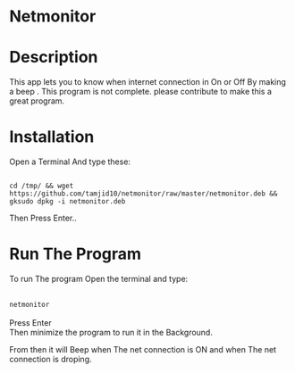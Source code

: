 # Netmonitor

# Description

<p> This app lets you to know when internet connection in On or Off By making a beep . This program is not complete. please contribute to make this a great program.<p>
    
# Installation

Open a Terminal And type these:


<code >
cd /tmp/ && wget https://github.com/tamjid10/netmonitor/raw/master/netmonitor.deb && gksudo dpkg -i netmonitor.deb 
</code>

Then Press Enter..

# Run The Program

To run The program Open the terminal and type: <br><br>
<code>
<kdb>netmonitor</kdb>
</code><br><br>
Press Enter<br>
Then minimize the program to run it in the Background.<br>

From then it will Beep when The net connection is ON and when The net connection is droping. <br>
